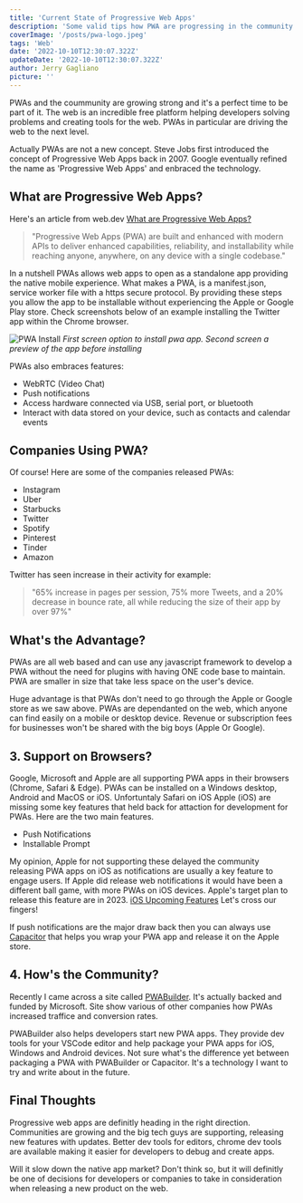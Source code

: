 ```yaml
---
title: 'Current State of Progressive Web Apps'
description: 'Some valid tips how PWA are progressing in the community'
coverImage: '/posts/pwa-logo.jpeg'
tags: 'Web'
date: '2022-10-10T12:30:07.322Z'
updateDate: '2022-10-10T12:30:07.322Z'
author: Jerry Gagliano
picture: ''
---
```


PWAs and the coummunity are growing strong and it's a perfect time to be part of it.
The web is an incredible free platform helping developers solving problems 
and creating tools for the web. PWAs in particular are driving the web to the next level.

Actually PWAs are not a new concept. Steve Jobs first introduced the concept of Progressive Web Apps back in 2007. Google eventually refined the name as 'Progressive Web Apps' and enbraced the technology.

## What are Progressive Web Apps?
Here's an article from web.dev [What are Progressive Web Apps?](https://web.dev/what-are-pwas/)

> "Progressive Web Apps (PWA) are built and enhanced with modern APIs to deliver enhanced capabilities, reliability, and installability while reaching anyone, anywhere, on any device with a single codebase."

In a nutshell PWAs allows web apps to open as a standalone app providing the native mobile experience. What makes a PWA, is a manifest.json, service worker file with a https secure protocol. By providing these steps you allow the app to be installable without experiencing the Apple or Google Play store. Check screenshots below of an example installing the Twitter app within the Chrome browser.

![PWA Install](/posts/install-pwa.png)
*First screen option to install pwa app. Second screen a preview
of the app before installing*

PWAs also embraces features:

 - WebRTC (Video Chat)
 - Push notifications 
 - Access hardware connected via USB, serial port, or bluetooth
 - Interact with data stored on your device, such as contacts and calendar events

## Companies Using PWA?

Of course! Here are some of the companies released PWAs:

- Instagram
- Uber
- Starbucks
- Twitter
- Spotify
- Pinterest
- Tinder
- Amazon

Twitter has seen increase in their activity for example:
> "65% increase in pages per session, 75% more Tweets, and a 20% decrease in bounce rate, all while reducing the size of their app by over 97%"

## What's the Advantage?

PWAs are all web based and can use any javascript framework to develop a PWA without the need for plugins with having ONE code base to maintain. PWA are smaller in size that take less space on the user's device.

Huge advantage is that PWAs don't need to go through the Apple or Google store as we saw above. PWAs are dependanted on the web, which anyone can find easily on a mobile or desktop device. Revenue or subscription fees for businesses won't be shared with the big boys (Apple Or Google).

## 3. Support on Browsers?

Google, Microsoft and Apple are all supporting PWA apps in their browsers (Chrome, Safari & Edge). PWAs can be installed on a Windows desktop, Android and MacOS or iOS. Unfortuntaly Safari on iOS Apple (iOS) are missing some key features that held back for attaction for development for PWAs. Here are the two main features.

- Push Notifications
- Installable Prompt

My opinion, Apple for not supporting these delayed the community releasing PWA apps on iOS as
notifications are usually a key feature to engage users. If Apple did release web notifications it would have been a different ball game, with more PWAs on iOS devices. Apple's target plan to release this feature are in 2023. [iOS Upcoming Features](https://www.apple.com/ios/ios-16/features/) Let's cross our fingers!

If push notifications are the major draw back then you can always use [Capacitor](https://capacitorjs.com/) that helps you wrap your PWA app and release it on the Apple store.

## 4. How's the Community?

Recently I came across a site called [PWABuilder](https://www.pwabuilder.com/). It's actually backed and funded by Microsoft. Site show various of other companies how PWAs increased traffice and conversion rates.

PWABuilder also helps developers start new PWA apps. They provide dev tools for your VSCode editor and help package your PWA apps for iOS, Windows and Android devices. Not sure what's the difference yet between packaging a PWA with PWABuilder or Capacitor. It's a technology I want to try and write about in the future.

## Final Thoughts

Progressive web apps are definitly heading in the right direction. Communities are growing and the big tech guys are supporting, releasing new features with updates. Better dev tools for editors, chrome dev tools are available making it easier for developers to debug and create apps. 

Will it slow down the native app market? Don't think so, but it will definitly be one of decisions for developers or companies to take in consideration when releasing a new product on the web.

